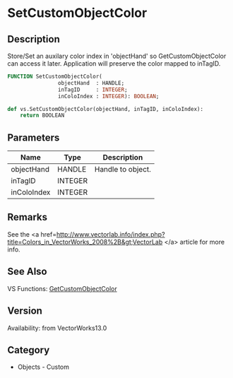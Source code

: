 # SetCustomObjectColor

## Description
Store/Set an auxilary color  index  in 'objectHand' so GetCustomObjectColor  can access it later.  Application will preserve the color mapped to inTagID.

```pascal
FUNCTION SetCustomObjectColor(
				objectHand  : HANDLE;
				inTagID     : INTEGER;
				inColoIndex : INTEGER): BOOLEAN;
```

```python
def vs.SetCustomObjectColor(objectHand, inTagID, inColoIndex):
    return BOOLEAN
```

## Parameters
|Name|Type|Description|
|---|---|---|
|objectHand|HANDLE|Handle to object.|
|inTagID|INTEGER|   |
|inColoIndex|INTEGER|   |

## Remarks
See the &lt;a href=http://www.vectorlab.info/index.php?title=Colors_in_VectorWorks_2008%2B&gt;VectorLab &lt;/a&gt; article for more info.

## See Also
VS Functions:
[GetCustomObjectColor](GetCustomObjectColor.md)

## Version
Availability: from VectorWorks13.0

## Category
* Objects - Custom

